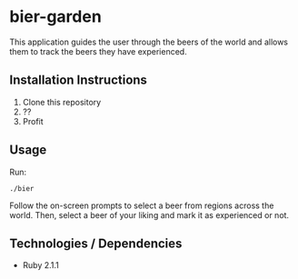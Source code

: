 bier-garden
===========

This application guides the user through the beers of the world and allows them to track the beers they have experienced.

## Installation Instructions

  1. Clone this repository
  2. ??
  3. Profit

## Usage

Run:

    ./bier

Follow the on-screen prompts to select a beer from regions across the world.  Then, select a beer of your liking and mark it as experienced or not.

## Technologies / Dependencies

  * Ruby 2.1.1
